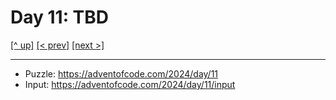 # Day 11: TBD

[[^ up]](../../README.asciidoc) [[< prev]](../day-10/README.MD) [[next >]](../day-12/README.MD) <!-- [[solution ✨]](./solve.py) -->

<!-- article begin -->

<!-- article end -->

---

* Puzzle: https://adventofcode.com/2024/day/11
* Input: https://adventofcode.com/2024/day/11/input

